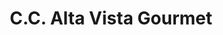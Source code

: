 ---
title: "C.C. Alta Vista Gourmet"
url: /ciudad-guayana-puerto-ordaz/c-c-alta-vista-gourmet/
shop: centro comercial
---